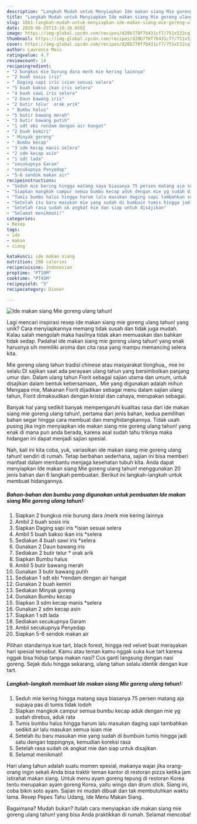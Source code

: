 ```yaml
---
description: "Langkah Mudah untuk Menyiapkan Ide makan siang Mie goreng ulang tahun!, Bisa Manjain Lidah"
title: "Langkah Mudah untuk Menyiapkan Ide makan siang Mie goreng ulang tahun!, Bisa Manjain Lidah"
slug: 1661-langkah-mudah-untuk-menyiapkan-ide-makan-siang-mie-goreng-ulang-tahun-bisa-manjain-lidah
date: 2020-06-25T13:10:16.658Z
image: https://img-global.cpcdn.com/recipes/d20b770f7b431cf7/751x532cq70/ide-makan-siang-mie-goreng-ulang-tahun-foto-resep-utama.jpg
thumbnail: https://img-global.cpcdn.com/recipes/d20b770f7b431cf7/751x532cq70/ide-makan-siang-mie-goreng-ulang-tahun-foto-resep-utama.jpg
cover: https://img-global.cpcdn.com/recipes/d20b770f7b431cf7/751x532cq70/ide-makan-siang-mie-goreng-ulang-tahun-foto-resep-utama.jpg
author: Lawrence Moss
ratingvalue: 4.7
reviewcount: 14
recipeingredient:
- "2 bungkus mie burung dara merk mie kering lainnya"
- "2 buah sosis iris"
- " Daging sapi iris isian sesuai selera"
- "5 buah bakso ikan iris selera"
- "4 buah sawi iris selera"
- "2 Daun bawang iris"
- "2 butir telur  orak arik"
- " Bumbu halus"
- "5 butir bawang merah"
- "3 butir bawang putih"
- "1 sdt ebi rendam dengan air hangat"
- "2 buah kemiri"
- " Minyak goreng"
- " Bumbu kecap"
- "3 sdm kecap manis selera"
- "2 sdm kecap asin"
- "1 sdt lada"
- "secukupnya Garam"
- "secukupnya Penyedap"
- "5-6 sendok makan air"
recipeinstructions:
- "Seduh mie kering hingga matang saya biasanya 75 persen matang aja supaya pas di tumis tidak lodoh"
- "Siapkan mangkok campur semua bumbu kecap aduk dengan mie yg sudah direbus, aduk rata"
- "Tumis bumbu halus hingga harum lalu masukan daging sapi tambahkan sedikit air lalu masukan semua isian mie"
- "Setelah itu baru masukan mie yang sudah di bumbuin tumis hingga jadi satu dengan toppingnya, kemudian koreksi rasa"
- "Setelah rasa sudah ok angkat mie dan siap untuk disajikan"
- "Selamat menikmati!"
categories:
- Resep
tags:
- ide
- makan
- siang

katakunci: ide makan siang 
nutrition: 298 calories
recipecuisine: Indonesian
preptime: "PT10M"
cooktime: "PT45M"
recipeyield: "3"
recipecategory: Dinner

---
```



![Ide makan siang Mie goreng ulang tahun!](https://img-global.cpcdn.com/recipes/d20b770f7b431cf7/751x532cq70/ide-makan-siang-mie-goreng-ulang-tahun-foto-resep-utama.jpg)

Lagi mencari inspirasi resep ide makan siang mie goreng ulang tahun! yang unik? Cara menyiapkannya memang tidak susah dan tidak juga mudah. Kalau salah mengolah maka hasilnya tidak akan memuaskan dan bahkan tidak sedap. Padahal ide makan siang mie goreng ulang tahun! yang enak harusnya sih memiliki aroma dan cita rasa yang mampu memancing selera kita.

Mie goreng ulang tahun tradisi chinese atau masyarakat tionghua,, mie ini selalu DI sajikan saat ada perayaan ulang tahun yang bersimbolkan panjang umur dan. Dalam ulang tahun Fiorit sebagai sajian utama dan umum, untuk disajikan dalam bentuk kebersamaan,. Mie yang digunakan adalah mihun Mengapa mie, Makanan Fiorit dijadikan sebagai menu dalam sajian ulang tahun, Fiorit dimaksudkan dengan kristal dan cahaya, merupakan sebagai.

Banyak hal yang sedikit banyak mempengaruhi kualitas rasa dari ide makan siang mie goreng ulang tahun!, pertama dari jenis bahan, kedua pemilihan bahan segar hingga cara membuat dan menghidangkannya. Tidak usah pusing jika ingin menyiapkan ide makan siang mie goreng ulang tahun! yang enak di mana pun anda berada, karena asal sudah tahu triknya maka hidangan ini dapat menjadi sajian spesial.


Nah, kali ini kita coba, yuk, variasikan ide makan siang mie goreng ulang tahun! sendiri di rumah. Tetap berbahan sederhana, sajian ini bisa memberi manfaat dalam membantu menjaga kesehatan tubuh kita. Anda dapat menyiapkan Ide makan siang Mie goreng ulang tahun! menggunakan 20 jenis bahan dan 6 langkah pembuatan. Berikut ini langkah-langkah untuk membuat hidangannya.

<!--inarticleads1-->

##### Bahan-bahan dan bumbu yang digunakan untuk pembuatan Ide makan siang Mie goreng ulang tahun!:

1. Siapkan 2 bungkus mie burung dara /merk mie kering lainnya
1. Ambil 2 buah sosis iris
1. Siapkan  Daging sapi iris *isian sesuai selera
1. Ambil 5 buah bakso ikan iris *selera
1. Sediakan 4 buah sawi iris *selera
1. Gunakan 2 Daun bawang iris
1. Sediakan 2 butir telur * orak arik
1. Siapkan  Bumbu halus
1. Ambil 5 butir bawang merah
1. Gunakan 3 butir bawang putih
1. Sediakan 1 sdt ebi *rendam dengan air hangat
1. Gunakan 2 buah kemiri
1. Sediakan  Minyak goreng
1. Gunakan  Bumbu kecap
1. Siapkan 3 sdm kecap manis *selera
1. Gunakan 2 sdm kecap asin
1. Siapkan 1 sdt lada
1. Sediakan secukupnya Garam
1. Ambil secukupnya Penyedap
1. Siapkan 5-6 sendok makan air


Pilihan standarnya kue tart, black forest, hingga red velvet buat merayakan hari spesial tersebut. Kamu atau teman kamu nggak suka kue tart karena nggak bisa hidup tanpa makan nasi? Cus ganti langsung dengan nasi goreng. Sejak dulu hingga sekarang, ulang tahun selalu identik dengan kue tart. 

<!--inarticleads2-->

##### Langkah-langkah membuat Ide makan siang Mie goreng ulang tahun!:

1. Seduh mie kering hingga matang saya biasanya 75 persen matang aja supaya pas di tumis tidak lodoh
1. Siapkan mangkok campur semua bumbu kecap aduk dengan mie yg sudah direbus, aduk rata
1. Tumis bumbu halus hingga harum lalu masukan daging sapi tambahkan sedikit air lalu masukan semua isian mie
1. Setelah itu baru masukan mie yang sudah di bumbuin tumis hingga jadi satu dengan toppingnya, kemudian koreksi rasa
1. Setelah rasa sudah ok angkat mie dan siap untuk disajikan
1. Selamat menikmati!


Hari ulang tahun adalah suatu momen spesial, makanya wajar jika orang-orang ingin sekali Anda bisa traktir teman kantor di restoran pizza ketika jam istirahat makan siang. Untuk menu ayam goreng tepung di restoran Korea tentu merupakan ayam goreng Korea, yaitu wings dan drum stick. Siang ini, coba bikin soto ayam. Sajian ini mudah dibuat dan tak membutuhkan waktu lama. Resep Pepes Tahu Udang, Ide Menu Makan Siang. 

Bagaimana? Mudah bukan? Itulah cara menyiapkan ide makan siang mie goreng ulang tahun! yang bisa Anda praktikkan di rumah. Selamat mencoba!
